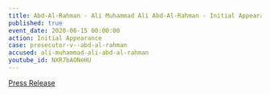 ```yaml
---
title: Abd-Al-Rahman - Ali Muhammad Ali Abd-Al-Rahman - Initial Appearance
published: true
event_date: 2020-06-15 00:00:00
action: Initial Appearance
case: prosecutor-v--abd-al-rahman
accused: ali-muhammad-ali-abd-al-rahman
youtube_id: NXR7bAONeHU
---
```

[Press Release](https://www.icc-cpi.int/Pages/item.aspx?name=pr1528)
